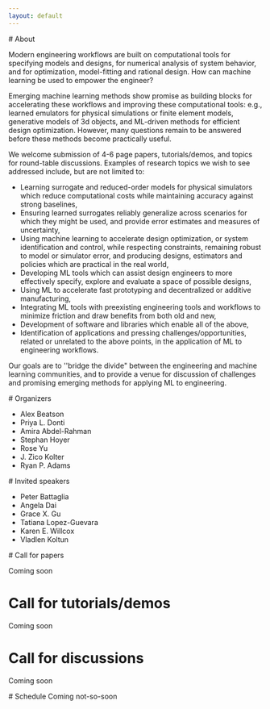 ```yaml
---
layout: default
---
```


<a name="about"> 
# About

Modern engineering workflows are built on computational tools for specifying models and designs, 
for numerical analysis of system behavior, and for optimization, model-fitting and rational design. 
How can machine learning be used to empower the engineer?

Emerging machine learning methods show promise as building blocks for accelerating these workflows and improving these computational tools: 
e.g., learned emulators for physical simulations or finite element models, 
generative models of 3d objects, 
and ML-driven methods for efficient design optimization. 
However, many questions remain to be answered before these methods become practically useful. 

We welcome submission of 4-6 page papers, tutorials/demos, and topics for round-table discussions. Examples of research topics we wish to see addressed include, but are not limited to:
- Learning surrogate and reduced-order models for physical simulators which reduce computational costs while maintaining accuracy against strong baselines,
- Ensuring learned surrogates reliably generalize across scenarios for which they might be used, and provide error estimates and measures of uncertainty,
- Using machine learning to accelerate design optimization, or system identification and control, while respecting constraints, remaining robust to model or simulator error, and producing designs, estimators and policies which are practical in the real world,
- Developing ML tools which can assist design engineers to more effectively specify, explore and evaluate a space of possible designs,
- Using ML to accelerate fast prototyping and decentralized or additive manufacturing,
- Integrating ML tools with preexisting engineering tools and workflows to minimize friction and draw benefits from both old and new,
- Development of software and libraries which enable all of the above,
- Identification of applications and pressing challenges/opportunities, related or unrelated to the above points, in the application of ML to engineering workflows.

Our goals are to ''bridge the divide" between the engineering and machine learning communities, and to provide a venue for discussion of challenges and promising emerging methods for applying ML to engineering.

<a name="organizers"> 
# Organizers

- Alex Beatson
- Priya L. Donti
- Amira Abdel-Rahman
- Stephan Hoyer
- Rose Yu
- J. Zico Kolter
- Ryan P. Adams

<a name="speakers"> 
# Invited speakers

- Peter Battaglia
- Angela Dai
- Grace X. Gu
- Tatiana Lopez-Guevara
- Karen E. Willcox
- Vladlen Koltun

<a name="calls"> 
# Call for papers

Coming soon

# Call for tutorials/demos
Coming soon

# Call for discussions
Coming soon

<a name="schedule"> 
# Schedule 
Coming not-so-soon
